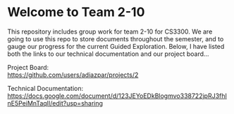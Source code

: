 # Welcome to Team 2-10
This repository includes group work for team 2-10 for CS3300. We are going to use this repo to store documents throughout the semester, and to gauge our progress for the current Guided Exploration. Below, I have listed both the links to our technical documentation and our project board...

Project Board:  
https://github.com/users/adiazpar/projects/2

Technical Documentation:  
https://docs.google.com/document/d/123JEYoEDkBlogmvo338722jpRJ3fhInE5PeiMnTaqlI/edit?usp=sharing
